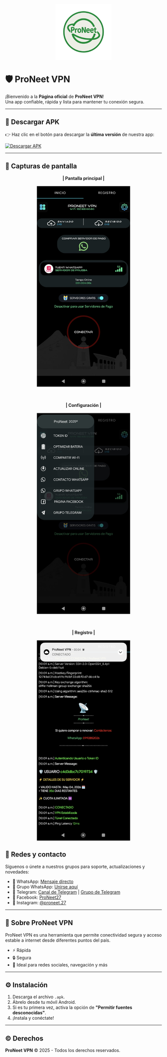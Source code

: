 <p align="center">
  <img src="favicon.png" alt="ProNeet VPN Logo" width="180"/>
</p>

# 🛡️ ProNeet VPN

¡Bienvenido a la **Página oficial** de **ProNeet VPN**!  
Una app confiable, rápida y lista para mantener tu conexión segura.

---

## 📲 Descargar APK

👉 Haz clic en el botón para descargar la **última versión** de nuestra app:

[![Descargar APK](https://img.shields.io/badge/Descargar-APK-green?style=for-the-badge&logo=android)](https://github.com/ProNeet-27/ProNeet-VPN/releases/download/v4.2.7/ProNeet.VPN.v4.2.7.apk)

---

## 📸 Capturas de pantalla

<p align="center">
  <strong>| Pantalla principal |</strong><br><br>
  <img src="captura1.jpg" alt="Captura 1" width="300"/>  
</p>

<p align="center"><br><br>
  <strong>| Configuración |</strong><br><br> 
  <img src="captura2.jpg" alt="Captura 2" width="300"/>  
</p>

<p align="center"><br><br>
  <strong>| Registro |</strong><br><br>
  <img src="registro0.jpg" alt="Captura 3" width="300"/>  
</p>

## 📡 Redes y contacto

Síguenos o únete a nuestros grupos para soporte, actualizaciones y novedades:

- 💬 WhatsApp: [Mensaje directo](https://wa.me/593992852026?text=Hola%20vengo%20desde%20la%20Página%20de%20ProNeet%20VPN%20y%20quiero%20más%20información%20sobre%20la%20aplicacion.)
- 👥 Grupo WhatsApp: [Unirse aquí](https://chat.whatsapp.com/GoKO7anWUlO0AcCgWbJXOS)
- 📢 Telegram: [Canal de Telegram](https://t.me/netfre_ec) | [Grupo de Telegram](https://t.me/Netfree_Ec)
- 📘 Facebook: [ProNeet27](http://www.facebook.com/ProNeet27)
- 📸 Instagram: [@proneet.27](http://www.instagram.com/proneet.27)

---

## 🧠 Sobre ProNeet VPN

ProNeet VPN es una herramienta que permite conectividad segura y acceso estable a internet desde diferentes puntos del país.

- ⚡ Rápida
- 🔒 Segura
- 📶 Ideal para redes sociales, navegación y más

---

## ⚙️ Instalación

1. Descarga el archivo `.apk`.
2. Ábrelo desde tu móvil Android.
3. Si es tu primera vez, activa la opción de **"Permitir fuentes desconocidas"**.
4. ¡Instala y conéctate!

---

## ©️ Derechos

**ProNeet VPN** &copy; 2025 - Todos los derechos reservados.

